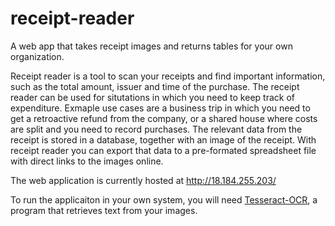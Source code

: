 # receipt-reader
A web app that takes receipt images and returns tables for your own organization. 

Receipt reader is a tool to scan your receipts and find important information, such as the total amount, issuer and time of the purchase. The receipt reader can be used for situtations in which you need to keep track of expenditure. Exmaple use cases are a business trip in which you need to get a retroactive refund from the company, or a shared house where costs are split and you need to record purchases.
The relevant data from the receipt is stored in a database, together with an image of the receipt. With receipt reader you can export that data to a pre-formated spreadsheet file with direct links to the images online.

The web application is currently hosted at http://18.184.255.203/

To run the applicaiton in your own system, you will need [Tesseract-OCR](https://github.com/tesseract-ocr/tesseract), a program that retrieves text from your images.
